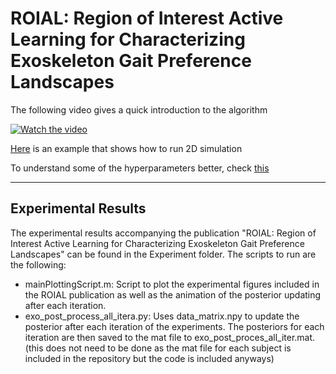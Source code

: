 # ROIAL: Region of Interest Active Learning for Characterizing Exoskeleton Gait Preference Landscapes
The following video gives a quick introduction to the algorithm

[![Watch the video](https://i.vimeocdn.com/video/989452542_640.webp)](https://vimeo.com/473970586)

[Here](https://github.com/kli58/ROIAL/blob/master/Simulation/run_2D_simulation.ipynb) is an example that shows how to run 2D simulation

To understand some of the hyperparameters better, check [this](https://github.com/kli58/ROIAL/blob/master/Simulation/ROIAL_hyperparameters.ipynb)

___
## Experimental Results
The experimental results accompanying the publication "ROIAL:  Region  of  Interest  Active  Learning for  Characterizing  Exoskeleton  Gait  Preference  Landscapes" can be found in the Experiment folder. The scripts to run are the following:
- mainPlottingScript.m: Script to plot the experimental figures included in the ROIAL publication as well as the animation of the posterior updating after each iteration.
- exo_post_process_all_itera.py: Uses data_matrix.npy to update the posterior after each iteration of the experiments. The posteriors for each iteration are then saved to the mat file to exo_post_proces_all_iter.mat. (this does not need to be done as the mat file for each subject is included in the repository but the code is included anyways)
